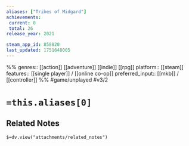 ```yaml
---
aliases: ["Tribes of Midgard"]
achievements:
 current: 0
 total: 26
release_year: 2021

steam_app_id: 858820
last_updated: 1751648005
---
```

%%
genres:: [[action]] [[adventure]] [[indie]] [[rpg]]
platform:: [[steam]]
features:: [[single player]] / [[online co-op]]
preferred_input:: [[mkb]] / [[controller]]
%%
#game/unplayed
#v3/2

# `=this.aliases[0]`
## Related Notes
`$=dv.view("attachments/related_notes")`